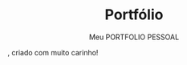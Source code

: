 <h1 style='text-align: center;'>Portfólio</h1>
<p style='text-align: center;'>Meu <span style='text-transform: uppercase;'>portfolio pessoal</p>, criado com muito carinho!</p>
